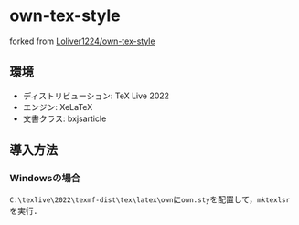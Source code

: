 # own-tex-style

forked from [Loliver1224/own-tex-style](https://github.com/Loliver1224/own-tex-style)

## 環境

- ディストリビューション: TeX Live 2022
- エンジン: XeLaTeX
- 文書クラス: bxjsarticle

## 導入方法
### Windowsの場合
`C:\texlive\2022\texmf-dist\tex\latex\own`に`own.sty`を配置して，`mktexlsr`を実行．
